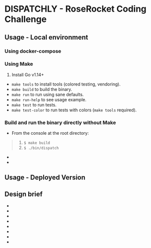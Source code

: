 DISPATCHLY - RoseRocket Coding Challenge
============

## Usage - Local environment

### Using docker-compose

### Using Make

1. Install Go v1.14+
- `make tools` to install tools (colored testing, vendoring).
- `make build` to build the binary.
- `make run` to run using sane defaults.
- `make run-help` to see usage example.
- `make test` to run tests.
- `make test-color` to run tests with colors (`make tools` required).

### Build and run the binary directly without Make

- From the console at the root directory:
>  1. `$ make build` </br>
>  2. `$ ./bin/dispatch`
- 
- 

## Usage - Deployed Version

Design brief
- 
- 
- 
- 
- 
- 
- 
- 
- 
